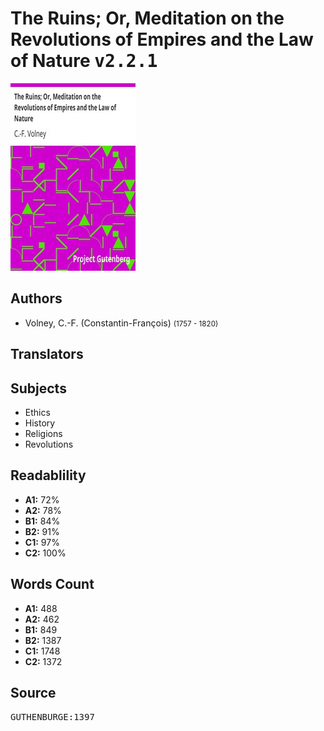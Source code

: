 # The Ruins; Or, Meditation on the Revolutions of Empires and the Law of Nature <kbd>v2.2.1</kbd>

![](./cover.medium.jpg "")

## Authors


 - Volney, C.-F. (Constantin-François) <small>(1757 - 1820)</small>

## Translators



## Subjects


 - Ethics
 - History
 - Religions
 - Revolutions

## Readablility


 - **A1:** 72%
 - **A2:** 78%
 - **B1:** 84%
 - **B2:** 91%
 - **C1:** 97%
 - **C2:** 100%

## Words Count


 - **A1:** 488
 - **A2:** 462
 - **B1:** 849
 - **B2:** 1387
 - **C1:** 1748
 - **C2:** 1372

## Source


<kbd>GUTHENBURGE:1397</kbd>

